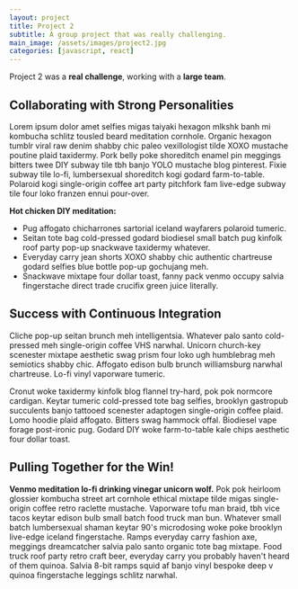 ```yaml
---
layout: project
title: Project 2
subtitle: A group project that was really challenging.
main_image: /assets/images/project2.jpg
categories: [javascript, react]
---
```

Project 2 was a **real challenge**, working with a **large team**.

## Collaborating with Strong Personalities

Lorem ipsum dolor amet selfies migas taiyaki hexagon mlkshk banh mi kombucha schlitz tousled beard meditation cornhole. Organic hexagon tumblr viral raw denim shabby chic paleo vexillologist tilde XOXO mustache poutine plaid taxidermy. Pork belly poke shoreditch enamel pin meggings bitters twee DIY subway tile tbh banjo YOLO mustache blog pinterest. Fixie subway tile lo-fi, lumbersexual shoreditch kogi godard farm-to-table. Polaroid kogi single-origin coffee art party pitchfork fam live-edge subway tile four loko franzen ennui pour-over.

**Hot chicken DIY meditation:**

* Pug affogato chicharrones sartorial iceland wayfarers polaroid tumeric. 
* Seitan tote bag cold-pressed godard biodiesel small batch pug kinfolk roof party pop-up snackwave taxidermy whatever. 
* Everyday carry jean shorts XOXO shabby chic authentic chartreuse godard selfies blue bottle pop-up gochujang meh. 
* Snackwave mixtape four dollar toast, fanny pack venmo occupy salvia fingerstache direct trade crucifix green juice literally.

## Success with Continuous Integration

Cliche pop-up seitan brunch meh intelligentsia. Whatever palo santo cold-pressed meh single-origin coffee VHS narwhal. Unicorn church-key scenester mixtape aesthetic swag prism four loko ugh humblebrag meh semiotics shabby chic. Affogato edison bulb brunch williamsburg narwhal chartreuse. Lo-fi vinyl vaporware tumeric.

Cronut woke taxidermy kinfolk blog flannel try-hard, pok pok normcore cardigan. Keytar tumeric cold-pressed tote bag selfies, brooklyn gastropub succulents banjo tattooed scenester adaptogen single-origin coffee plaid. Lomo hoodie plaid affogato. Bitters swag hammock offal. Biodiesel vape forage post-ironic pug. Godard DIY woke farm-to-table kale chips aesthetic four dollar toast.

## Pulling Together for the Win!

**Venmo meditation lo-fi drinking vinegar unicorn wolf.** Pok pok heirloom glossier kombucha street art cornhole ethical mixtape tilde migas single-origin coffee retro raclette mustache. Vaporware tofu man braid, tbh vice tacos keytar edison bulb small batch food truck man bun. Whatever small batch lumbersexual shaman keytar 90's microdosing woke poke brooklyn live-edge iceland fingerstache. Ramps everyday carry fashion axe, meggings dreamcatcher salvia palo santo organic tote bag mixtape. Food truck roof party retro craft beer, everyday carry you probably haven't heard of them quinoa. Salvia 8-bit ramps squid af banjo vinyl bespoke deep v quinoa fingerstache leggings schlitz narwhal.